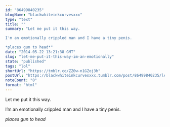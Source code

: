 ```yaml
---
id: "86499840235"
blogName: "blackwhiteinkcurvesxxx"
type: "text"
title: ""
summary: "Let me put it this way. 

I'm an emotionally crippled man and I have a tiny penis. 

*places gun to head*"
date: "2014-05-22 13:21:38 GMT"
slug: "let-me-put-it-this-way-im-an-emotionally"
state: "published"
tags: "lol"
shortUrl: "https://tmblr.co/ZZ0w-n1GZoj3h"
postUrl: "https://blackwhiteinkcurvesxxx.tumblr.com/post/86499840235/let-me-put-it-this-way-im-an-emotionally"
noteCount: "0"
format: "html"
---
```


Let me put it this way. 

I’m an emotionally crippled man and I have a tiny penis. 

*places gun to head*